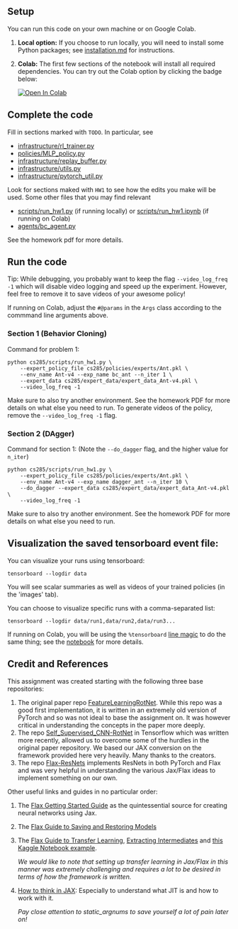 ## Setup

You can run this code on your own machine or on Google Colab. 

1. **Local option:** If you choose to run locally, you will need to install some Python packages; see [installation.md](installation.md) for instructions.
2. **Colab:** The first few sections of the notebook will install all required dependencies. You can try out the Colab option by clicking the badge below:

    [![Open In Colab](https://colab.research.google.com/assets/colab-badge.svg)](https://colab.research.google.com/github/berkeleydeeprlcourse/homework_fall2022/blob/master/hw1/cs285/scripts/run_hw1.ipynb)

## Complete the code

Fill in sections marked with `TODO`. In particular, see
 - [infrastructure/rl_trainer.py](cs285/infrastructure/rl_trainer.py)
 - [policies/MLP_policy.py](cs285/policies/MLP_policy.py)
 - [infrastructure/replay_buffer.py](cs285/infrastructure/replay_buffer.py)
 - [infrastructure/utils.py](cs285/infrastructure/utils.py)
 - [infrastructure/pytorch_util.py](cs285/infrastructure/pytorch_util.py)

Look for sections maked with `HW1` to see how the edits you make will be used.
Some other files that you may find relevant
 - [scripts/run_hw1.py](cs285/scripts/run_hw1.py) (if running locally) or [scripts/run_hw1.ipynb](cs285/scripts/run_hw1.ipynb) (if running on Colab)
 - [agents/bc_agent.py](cs285/agents/bc_agent.py)

See the homework pdf for more details.

## Run the code

Tip: While debugging, you probably want to keep the flag `--video_log_freq -1` which will disable video logging and speed up the experiment. However, feel free to remove it to save videos of your awesome policy!

If running on Colab, adjust the `#@params` in the `Args` class according to the commmand line arguments above.

### Section 1 (Behavior Cloning)
Command for problem 1:

```
python cs285/scripts/run_hw1.py \
	--expert_policy_file cs285/policies/experts/Ant.pkl \
	--env_name Ant-v4 --exp_name bc_ant --n_iter 1 \
	--expert_data cs285/expert_data/expert_data_Ant-v4.pkl \
	--video_log_freq -1
```

Make sure to also try another environment.
See the homework PDF for more details on what else you need to run.
To generate videos of the policy, remove the `--video_log_freq -1` flag.

### Section 2 (DAgger)
Command for section 1:
(Note the `--do_dagger` flag, and the higher value for `n_iter`)

```
python cs285/scripts/run_hw1.py \
    --expert_policy_file cs285/policies/experts/Ant.pkl \
    --env_name Ant-v4 --exp_name dagger_ant --n_iter 10 \
    --do_dagger --expert_data cs285/expert_data/expert_data_Ant-v4.pkl \
	--video_log_freq -1
```

Make sure to also try another environment.
See the homework PDF for more details on what else you need to run.

## Visualization the saved tensorboard event file:

You can visualize your runs using tensorboard:
```
tensorboard --logdir data
```

You will see scalar summaries as well as videos of your trained policies (in the 'images' tab).

You can choose to visualize specific runs with a comma-separated list:
```
tensorboard --logdir data/run1,data/run2,data/run3...
```

If running on Colab, you will be using the `%tensorboard` [line magic](https://ipython.readthedocs.io/en/stable/interactive/magics.html) to do the same thing; see the [notebook](cs285/scripts/run_hw1.ipynb) for more details.

## Credit and References
This assignment was created starting with the following three base repositories:

1.  The original paper repo [FeatureLearningRotNet](https://github.com/gidariss/FeatureLearningRotNet). While this repo was a good first implementation, it is written in an extremely old version of PyTorch and so was not ideal to base the assignment on. It was however critical in understanding the concepts in the paper more deeply.
2.  The repo [Self_Supervised_CNN-RotNet](https://github.com/Poulinakis-Konstantinos/Self_Supervised_CNN-RotNet) in Tensorflow which was written more recently, allowed us to overcome some of the hurdles in the original paper repository. We based our JAX conversion on the framework provided here very heavily. Many thanks to the creators.
3.  The repo [Flax-ResNets](https://github.com/fattorib/Flax-ResNets) implements ResNets in both PyTorch and Flax and was very helpful in understanding the various Jax/Flax ideas to implement something on our own.

Other useful links and guides in no particular order:
1. The [Flax Getting Started Guide](https://flax.readthedocs.io/en/latest/getting_started.html) as the quintessential source for creating neural networks using Jax.
2. The [Flax Guide to Saving and Restoring Models](https://flax.readthedocs.io/en/latest/guides/use_checkpointing.html)
3. The [Flax Guide to Transfer Learning](https://flax.readthedocs.io/en/latest/guides/transfer_learning.html), [Extracting Intermediates](https://flax.readthedocs.io/en/latest/guides/extracting_intermediates.html) and [this Kaggle Notebook example](https://www.kaggle.com/code/yashvi/transfer-learning-using-jax-flax/notebook). 

    *We would like to note that setting up transfer learning in Jax/Flax in this manner was extremely challenging and requires a lot to be desired in terms of how the framework is written.*
4. [How to think in JAX](https://jax.readthedocs.io/en/latest/notebooks/thinking_in_jax.html): Especially to understand what JIT is and how to work with it. 

    *Pay close attention to static_argnums to save yourself a lot of pain later on!*
